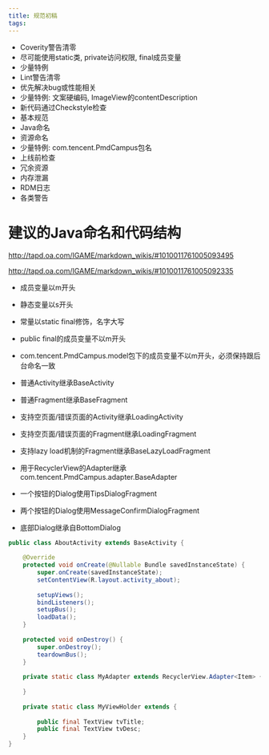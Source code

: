 ```yaml
---
title: 规范初稿
tags:
---
```


+ Coverity警告清零
 + 尽可能使用static类, private访问权限, final成员变量
 + 少量特例
+ Lint警告清零
 + 优先解决bug或性能相关
 + 少量特例: 文案硬编码, ImageView的contentDescription
+ 新代码通过Checkstyle检查
 + 基本规范
  + Java命名
  + 资源命名
 + 少量特例: com.tencent.PmdCampus包名
+ 上线前检查
 + 冗余资源
 + 内存泄漏
 + RDM日志
 + 各类警告
 
# 建议的Java命名和代码结构

http://tapd.oa.com/IGAME/markdown_wikis/#1010011761005093495

http://tapd.oa.com/IGAME/markdown_wikis/#1010011761005092335

+ 成员变量以m开头
+ 静态变量以s开头
+ 常量以static final修饰，名字大写
+ public final的成员变量不以m开头
+ com.tencent.PmdCampus.model包下的成员变量不以m开头，必须保持跟后台命名一致

+ 普通Activity继承BaseActivity
+ 普通Fragment继承BaseFragment
+ 支持空页面/错误页面的Activity继承LoadingActivity
+ 支持空页面/错误页面的Fragment继承LoadingFragment
+ 支持lazy load机制的Fragment继承BaseLazyLoadFragment
+ 用于RecyclerView的Adapter继承com.tencent.PmdCampus.adapter.BaseAdapter
+ 一个按钮的Dialog使用TipsDialogFragment
+ 两个按钮的Dialog使用MessageConfirmDialogFragment
+ 底部Dialog继承自BottomDialog

```java
public class AboutActivity extends BaseActivity {

    @Override
    protected void onCreate(@Nullable Bundle savedInstanceState) {
        super.onCreate(savedInstanceState);
        setContentView(R.layout.activity_about);
    
        setupViews();
        bindListeners();
        setupBus();
        loadData();
    }
    
    protected void onDestroy() {    
        super.onDestroy();
        teardownBus();
    }
    
    private static class MyAdapter extends RecyclerView.Adapter<Item> {
    
    }
    
    private static class MyViewHolder extends {
    
        public final TextView tvTitle;
        public final TextView tvDesc;
    }
}
```
